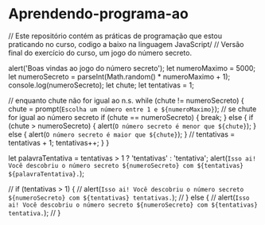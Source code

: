 # Aprendendo-programa-ao
// Este repositório contém as práticas de programação que estou praticando no curso, codigo a baixo na linguagem JavaScript/
// Versão final do exercício do curso, um jogo do número secreto.

alert('Boas vindas ao jogo do número secreto');
let numeroMaximo = 5000;
let numeroSecreto = parseInt(Math.random() * numeroMaximo + 1);
console.log(numeroSecreto);
let chute;
let tentativas = 1;

// enquanto chute não for igual ao n.s.
while (chute != numeroSecreto) {
    chute = prompt(`Escolha um número entre 1 e ${numeroMaximo}`);
    // se chute for igual ao número secreto
    if (chute == numeroSecreto) {
        break;
    } else {
        if (chute > numeroSecreto) {
            alert(`O número secreto é menor que ${chute}`);
        } else {
            alert(`O número secreto é maior que ${chute}`);
        }
        // tentativas = tentativas + 1;
        tentativas++;
    }
}

let palavraTentativa = tentativas > 1 ? 'tentativas' : 'tentativa';
alert(`Isso ai! Você descobriu o número secreto ${numeroSecreto} com ${tentativas} ${palavraTentativa}.`);

// if (tentativas > 1) {
//     alert(`Isso ai! Você descobriu o número secreto ${numeroSecreto} com ${tentativas} tentativas.`);
// } else {
//     alert(`Isso ai! Você descobriu o número secreto ${numeroSecreto} com ${tentativas} tentativa.`);
// }

